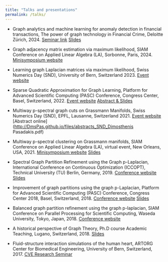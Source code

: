 ```yaml
---
title: "Talks and presentations"
permalink: /talks/
---
```


* Graph analytics and machine learning for anomaly detection in financial transactions, The power of graph technology in Financial Crime, Deloitte Zürich, 2024. [Seminar link](https://mkto.deloitte.com/FY25-Q2-FA-EV-Graphaton-24-Zurich-CH_Registration-page-Social.html) [Slides](http://DmsPas.github.io/files/Graphaton_Deloitte.key)

* Graph adjacency matrix estimation via maximum likelihood, SIAM Conference on Applied Linear Algebra (LA), Sorbonne, Paris, 2024. [Minisymposium website](https://meetings.siam.org/sess/dsp_programsess.cfm?SESSIONCODE=78748)

* Learning graph Laplacian matrices via maximum likelihood, Swiss Numerics Day (SND), University of Bern, Switzerland 2023. [Event website](https://mathsites.unibe.ch/snd2023/SND2023Program.pdf)

* Sparse Quadratic Approximation for Graph Learning, Platform for Advanced Scientific Computing (PASC) Conference, Congress Center, Basel, Switzerland, 2022. [Event website](https://pasc22.pasc-conference.org/program/schedule/index.html%3Fpost_type=page&p=11&sess=sess156.html) [Abstract & Slides](https://pasc22.pasc-conference.org/program/schedule/index.html%3Fpost_type=page&p=10&id=msa130&sess=sess156.html)

* Multiway p-spectral graph cuts  on Grassmann Manifolds, Swiss Numerics Day (SND), EPFL, Lausanne, Switzerland 2021. [Event website](https://snd2021.epfl.ch/program.html) [Abstract online](http://DmsPas.github.io/files/abstracts_SND_Dimosthenis Pasadakis.pdf)

* Multiway p-spectral clustering on Grassmann manifolds, SIAM Conference on Applied Linear Algebra (LA), virtual event, New Orleans, USA, 2021. [Minisymposium website](https://meetings.siam.org/sess/dsp_programsess.cfm?SESSIONCODE=70852) [Slides](http://DmsPas.github.io/files/SIAM_LA21.pdf)

* Spectral Graph Partition Refinement using the Graph p-Laplacian, International Conference on Continuous Optimization (ICCOPT), Technical University (TU) Berlin, Germany, 2019. [Conference website](https://iccopt2019.berlin/) [Slides](http://DmsPas.github.io/files/ICCOPT19.key)

* Improvement of graph partitions using the graph p-Laplacian, Platform for Advanced Scientific Computing (PASC) Conference, Congress Center 2018, Basel, Switzerland, 2018. [Conference website](https://pasc18.pasc-conference.org/program/index.html) [Slides](http://DmsPas.github.io/files/pLap_slides_PASC18.pdf)

* Balanced graph partition refinement using the graph p-laplacian, SIAM Conference on Parallel Processing for Scientific Computing, Waseda University, Tokyo, Japan, 2018. [Conference website](https://archive.siam.org/meetings/pp18/)


* A historical perspective of Graph Theory, Ph.D course Academic Teaching, Lugano, Switzerland, 2018. [Slides](http://DmsPas.github.io/files/Graph_History_black_DP.pdf)


* Fluid-structure interaction simulations of the human heart, ARTORG Center for Biomedical Engineering, University of Bern, Switzerland, 2017. [CVE Research Seminar](https://www.artorg.unibe.ch/research/cve/cve_research_seminar/index_eng.html)
